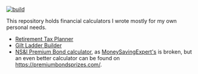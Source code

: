 [![build](https://github.com/LateGenXer/finance/actions/workflows/build.yml/badge.svg)](https://github.com/LateGenXer/finance/actions/workflows/build.yml)

This repository holds financial calculators I wrote mostly for my own personal needs.

* [Retirement Tax Planner](rtp/README.md)
* [Gilt Ladder Builder](gilts/README.md)
* [NS&I Premium Bond calculator](nsandi_premium_bonds.py), as [MoneySavingExpert's](https://www.moneysavingexpert.com/savings/premium-bonds-calculator/) is broken, but an even better calculator can be found on https://premiumbondsprizes.com/.
